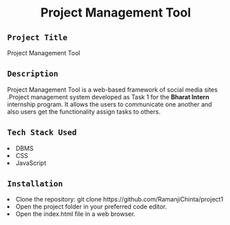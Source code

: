 <h1 align="center">
  <a href="# Project Management Tool"></a>
  Project Management Tool
</h1>

## `Project Title`
Project Management Tool

## `Description`
Project Management Tool is a web-based framework of  social media sites .Project management system developed as Task 1 for the **Bharat Intern** internship program. It allows the users to communicate one another and also users get the functionality assign tasks to others. 

## `Tech Stack Used`
<li>DBMS</li>
<li>CSS</li>
<li>JavaScript</li>

## `Installation`
<li>Clone the repository: git clone https://github.com/RamanjiChinta/project1</li>
<li>Open the project folder in your preferred code editor.</li>
<li>Open the index.html file in a web browser.</li>

